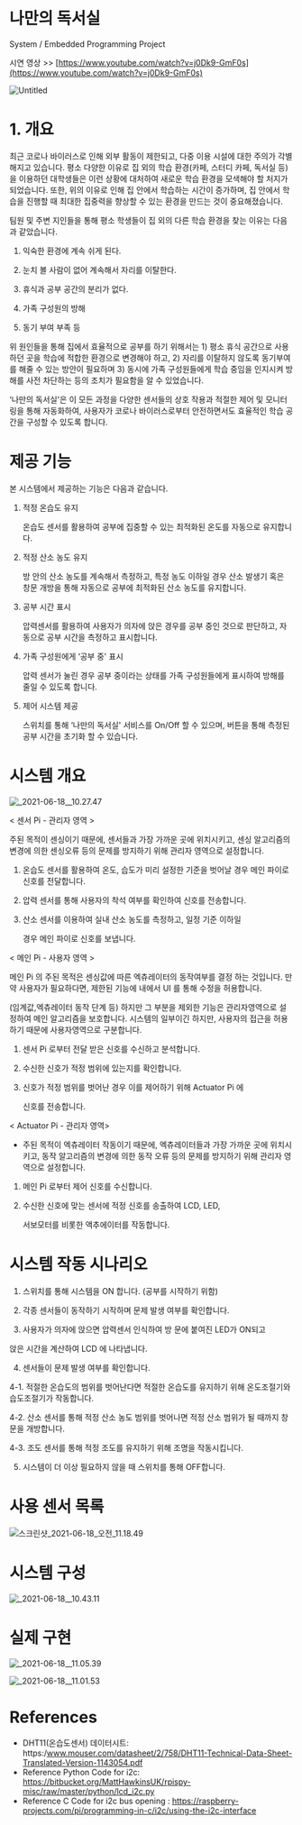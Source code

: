 # 나만의 독서실

System / Embedded Programming Project

시연 영상 >> [https://www.youtube.com/watch?v=j0Dk9-GmF0s](https://www.youtube.com/watch?v=j0Dk9-GmF0s)

![Untitled](/uploads/6c9e0363e5a677a8fbf63ed633b6c624/Untitled.png)

# 1. 개요

최근 코로나 바이러스로 인해 외부 활동이 제한되고, 다중 이용 시설에 대한 주의가 각별해지고 있습니다. 평소 다양한 이유로 집 외의 학습 환경(카페, 스터디 카페, 독서실 등) 을 이용하던 대학생들은 이런 상황에 대처하여 새로운 학습 환경을 모색해야 할 처지가 되었습니다. 또한, 위의 이유로 인해 집 안에서 학습하는 시간이 증가하며, 집 안에서 학습을 진행할 때 최대한 집중력을 향상할 수 있는 환경을 만드는 것이 중요해졌습니다.

팀원 및 주변 지인들을 통해 평소 학생들이 집 외의 다른 학습 환경을 찾는 이유는 다음과 같았습니다.

1) 익숙한 환경에 계속 쉬게 된다.

2) 눈치 볼 사람이 없어 계속해서 자리를 이탈한다.

3) 휴식과 공부 공간의 분리가 없다.

4) 가족 구성원의 방해

5) 동기 부여 부족 등

위 원인들을 통해 집에서 효율적으로 공부를 하기 위해서는 1) 평소 휴식 공간으로 사용하던 곳을 학습에 적합한 환경으로 변경해야 하고, 2) 자리를 이탈하지 않도록 동기부여를 해줄 수 있는 방안이 필요하며 3) 동시에 가족 구성원들에게 학습 중임을 인지시켜 방해를 사전 차단하는 등의 조치가 필요함을 알 수 있었습니다. 

‘나만의 독서실'은 이 모든 과정을 다양한 센서들의 상호 작용과 적절한 제어 및 모니터링을 통해 자동화하여, 사용자가 코로나 바이러스로부터 안전하면서도 효율적인 학습 공간을 구성할 수 있도록 합니다.

# 제공 기능

본 시스템에서 제공하는 기능은 다음과 같습니다.

1. 적정 온습도 유지

    온습도 센서를 활용하여 공부에 집중할 수 있는 최적화된 온도를 자동으로
    유지합니다.

2. 적정 산소 농도 유지

    방 안의 산소 농도를 계속해서 측정하고, 특정 농도 이하일 경우 산소 발생기
    혹은 창문 개방을 통해 자동으로 공부에 최적화된 산소 농도를 유지합니다.

3. 공부 시간 표시

    압력센서를 활용하여 사용자가 의자에 앉은 경우를 공부 중인 것으로
    판단하고, 자동으로 공부 시간을 측정하고 표시합니다.

4. 가족 구성원에게 ‘공부 중' 표시

    압력 센서가 눌린 경우 공부 중이라는 상태를 가족 구성원들에게 표시하여
    방해를 줄일 수 있도록 합니다.

5. 제어 시스템 제공

    스위치를 통해 ‘나만의 독서실' 서비스를 On/Off 할 수 있으며, 버튼을 통해
    측정된 공부 시간을 초기화 할 수 있습니다.

# 시스템 개요

![_2021-06-18__10.27.47](/uploads/ef443e97faeddd2c3dd8199481249f7f/_2021-06-18__10.27.47.png)

< 센서 Pi - 관리자 영역 >

주된 목적이 센싱이기 때문에, 센서들과 가장 가까운 곳에 위치시키고, 센싱
알고리즘의 변경에 의한 센싱오류 등의 문제를 방지하기 위해 관리자
영역으로 설정합니다.

1. 온습도 센서를 활용하여 온도, 습도가 미리 설정한 기준을 벗어날 경우
메인 파이로 신호를 전달합니다.
2. 압력 센서를 통해 사용자의 착석 여부를 확인하여 신호를 전송합니다.
3. 산소 센서를 이용하여 실내 산소 농도를 측정하고, 일정 기준 이하일

    경우 메인 파이로 신호를 보냅니다.

< 메인 Pi - 사용자 영역 >

메인 Pi 의 주된 목적은 센싱값에 따른 엑츄레이터의 동작여부를 결정 하는
것입니다.
만약 사용자가 필요하다면, 제한된 기능에 내에서 UI 를 통해 수정을
허용합니다.

(임계값,엑츄레이터 동작 단계 등) 하지만 그 부분을 제외한 기능은
관리자영역으로 설정하여 메인 알고리즘을 보호합니다. 시스템의 일부이긴
하지만, 사용자의 접근을 허용하기 때문에 사용자영역으로 구분합니다.

1. 센서 Pi 로부터 전달 받은 신호를 수신하고 분석합니다.
2. 수신한 신호가 적정 범위에 있는지를 확인합니다.
3. 신호가 적정 범위를 벗어난 경우 이를 제어하기 위해 Actuator Pi 에

    신호를 전송합니다.

< Actuator Pi - 관리자 영역>

- 주된 목적이 엑츄레이터 작동이기 때문에, 엑츄레이터들과 가장 가까운
곳에 위치시키고, 동작 알고리즘의 변경에 의한 동작 오류 등의 문제를
방지하기 위해 관리자 영역으로 설정합니다.
1. 메인 Pi 로부터 제어 신호를 수신합니다.
2. 수신한 신호에 맞는 센서에 적정 신호를 송출하여 LCD, LED,

    서보모터를 비롯한 액추에이터를 작동합니다.

# 시스템 작동 시나리오

1. 스위치를 통해 시스템을 ON 합니다. (공부를 시작하기 위함)

2. 각종 센서들이 동작하기 시작하며 문제 발생 여부를 확인합니다.

3. 사용자가 의자에 앉으면 압력센서 인식하여 방 문에 붙여진 LED가 ON되고

앉은 시간을 계산하여 LCD 에 나타냅니다.

4. 센서들이 문제 발생 여부를 확인합니다.

4-1. 적절한 온습도의 범위를 벗어난다면 적절한 온습도를 유지하기 위해
온도조절기와 습도조절기가 작동합니다.

4-2. 산소 센서를 통해 적정 산소 농도 범위를 벗어나면 적정 산소 범위가 될
때까지 창문을 개방합니다.

4-3. 조도 센서를 통해 적정 조도를 유지하기 위해 조명을 작동시킵니다.

5. 시스템이 더 이상 필요하지 않을 때 스위치를 통해 OFF합니다.

# 사용 센서 목록

![스크린샷_2021-06-18_오전_11.18.49](/uploads/da2ba0e9d2985b1f8cbdefc83cda61b7/스크린샷_2021-06-18_오전_11.18.49.png)

# 시스템 구성

![_2021-06-18__10.43.11](/uploads/a907ab364c59833baa57b8dfabad9890/_2021-06-18__10.43.11.png)

# 실제 구현

![_2021-06-18__11.05.39](/uploads/9ca06dfe021d22e9942425dfb34b5b17/_2021-06-18__11.05.39.png)

![_2021-06-18__11.01.53](/uploads/9707021a7e90ade978717471f60f078b/_2021-06-18__11.01.53.png)



# References

- DHT11(온습도센서) 데이터시트:
https:/www.mouser.com/datasheet/2/758/DHT11-Technical-Data-Sheet-Translated-Version-1143054.pdf
- Reference Python Code for i2c:
https://bitbucket.org/MattHawkinsUK/rpispy-misc/raw/master/python/lcd_i2c.py
- Reference C Code for i2c bus opening :
https://raspberry-projects.com/pi/programming-in-c/i2c/using-the-i2c-interface